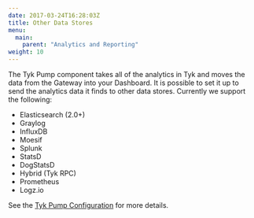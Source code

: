 ```yaml
---
date: 2017-03-24T16:28:03Z
title: Other Data Stores
menu:
  main:
    parent: "Analytics and Reporting"
weight: 10 
---
```


The Tyk Pump component takes all of the analytics in Tyk and moves the data from the Gateway into your Dashboard. It is possible to set it up to send the analytics data it finds to other data stores. Currently we support the following:

- Elasticsearch (2.0+)
- Graylog
- InfluxDB
- Moesif
- Splunk
- StatsD
- DogStatsD
- Hybrid (Tyk RPC)
- Prometheus
- Logz.io

See the [Tyk Pump Configuration](/tyk-configuration-reference/tyk-pump-configuration/tyk-pump-configuration/) for more details.